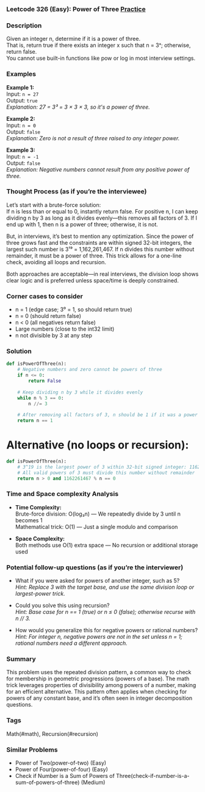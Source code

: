### Leetcode 326 (Easy): Power of Three [Practice](https://leetcode.com/problems/power-of-three)

### Description  
Given an integer n, determine if it is a power of three.  
That is, return true if there exists an integer x such that n = 3ˣ; otherwise, return false.  
You cannot use built-in functions like pow or log in most interview settings.

### Examples  

**Example 1:**  
Input: `n = 27`  
Output: `true`  
*Explanation: 27 = 3³ = 3 × 3 × 3, so it's a power of three.*

**Example 2:**  
Input: `n = 0`  
Output: `false`  
*Explanation: Zero is not a result of three raised to any integer power.*

**Example 3:**  
Input: `n = -1`  
Output: `false`  
*Explanation: Negative numbers cannot result from any positive power of three.*

### Thought Process (as if you’re the interviewee)  
Let’s start with a brute-force solution:  
If n is less than or equal to 0, instantly return false. For positive n, I can keep dividing n by 3 as long as it divides evenly—this removes all factors of 3. If I end up with 1, then n is a power of three; otherwise, it is not.

But, in interviews, it’s best to mention any optimization. Since the power of three grows fast and the constraints are within signed 32-bit integers, the largest such number is 3¹⁹ = 1,162,261,467. If n divides this number without remainder, it must be a power of three. This trick allows for a one-line check, avoiding all loops and recursion.

Both approaches are acceptable—in real interviews, the division loop shows clear logic and is preferred unless space/time is deeply constrained.

### Corner cases to consider  
- n = 1 (edge case; 3⁰ = 1, so should return true)
- n = 0 (should return false)
- n < 0 (all negatives return false)
- Large numbers (close to the int32 limit)
- n not divisible by 3 at any step

### Solution

```python
def isPowerOfThree(n):
    # Negative numbers and zero cannot be powers of three
    if n <= 0:
        return False
    
    # Keep dividing n by 3 while it divides evenly
    while n % 3 == 0:
        n //= 3
        
    # After removing all factors of 3, n should be 1 if it was a power of three
    return n == 1
```

# Alternative (no loops or recursion):

```python
def isPowerOfThree(n):
    # 3^19 is the largest power of 3 within 32-bit signed integer: 1162261467
    # All valid powers of 3 must divide this number without remainder
    return n > 0 and 1162261467 % n == 0
```

### Time and Space complexity Analysis  

- **Time Complexity:**  
  Brute-force division: O(log₃n) — We repeatedly divide by 3 until n becomes 1  
  Mathematical trick: O(1) — Just a single modulo and comparison

- **Space Complexity:**  
  Both methods use O(1) extra space — No recursion or additional storage used

### Potential follow-up questions (as if you’re the interviewer)  

- What if you were asked for powers of another integer, such as 5?  
  *Hint: Replace 3 with the target base, and use the same division loop or largest-power trick.*

- Could you solve this using recursion?  
  *Hint: Base case for n == 1 (true) or n ≤ 0 (false); otherwise recurse with n // 3.*

- How would you generalize this for negative powers or rational numbers?  
  *Hint: For integer n, negative powers are not in the set unless n = 1; rational numbers need a different approach.*

### Summary

This problem uses the repeated division pattern, a common way to check for membership in geometric progressions (powers of a base). The math trick leverages properties of divisibility among powers of a number, making for an efficient alternative. This pattern often applies when checking for powers of any constant base, and it’s often seen in integer decomposition questions.

### Tags
Math(#math), Recursion(#recursion)

### Similar Problems
- Power of Two(power-of-two) (Easy)
- Power of Four(power-of-four) (Easy)
- Check if Number is a Sum of Powers of Three(check-if-number-is-a-sum-of-powers-of-three) (Medium)